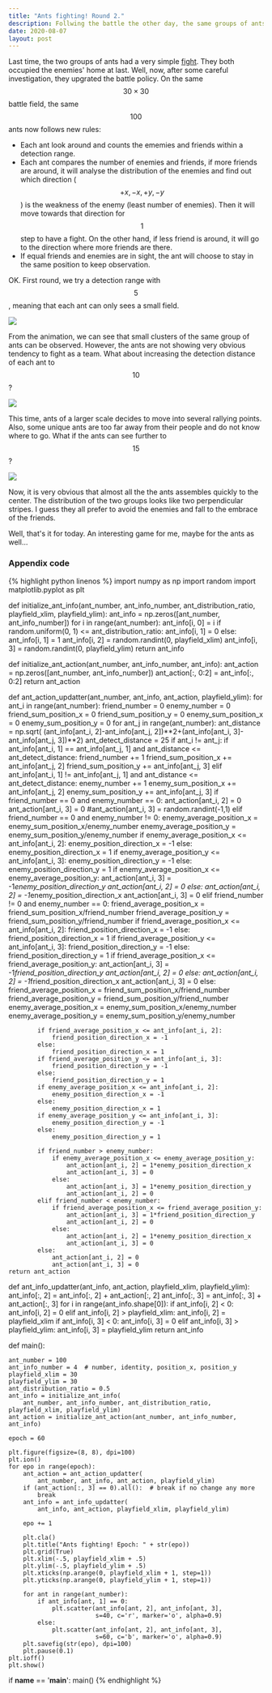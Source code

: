 ```yaml
---
title: "Ants fighting! Round 2."
description: Follwing the battle the other day, the same groups of ants decide to change the battle strategy this time.
date: 2020-08-07
layout: post
---
```

Last time, the two groups of ants had a very simple [fight](https://qinglei.tech/posts/ants_fighting/). They both occupied the enemies' home at last. Well, now, after some careful investigation, they upgrated the battle policy. On the same $$30 \times 30$$ battle field, the same $$100$$ ants now follows new rules:
- Each ant look around and counts the ememies and friends within a detection range.
- Each ant compares the number of enemies and friends, if more friends are around, it will analyse the distribution of the enemies and find out which direction ($$+x,-x,+y,-y$$) is the weakness of the enemy (least number of enemies). Then it will move towards that direction for $$1$$ step to have a fight. On the other hand, if less friend is around, it will go to the direction where more friends are there.
- If equal friends and enemies are in sight, the ant will choose to stay in the same position to keep observation.

OK. First round, we try a detection range with $$5$$, meaning that each ant can only sees a small field.

<div class="row mt-3">
    <div class="col-sm mt-3 mt-md-0">
        <img class="img-fluid rounded z-depth-1" src="/assets/img/2020-08-07-Ants_fighting_2/detection distance 5.gif">
    </div>
</div>

From the animation, we can see that small clusters of the same group of ants can be observed. However, the ants are not showing very obvious tendency to fight as a team. What about increasing the detection distance of each ant to $$10$$? 

<div class="row mt-3">
    <div class="col-sm mt-3 mt-md-0">
        <img class="img-fluid rounded z-depth-1" src="/assets/img/2020-08-07-Ants_fighting_2/detection distance 10.gif">
    </div>
</div>

This time, ants of a larger scale decides to move into several rallying points. Also, some unique ants are too far away from their people and do not know where to go. What if the ants can see further to $$15$$?

<div class="row mt-3">
    <div class="col-sm mt-3 mt-md-0">
        <img class="img-fluid rounded z-depth-1" src="/assets/img/2020-08-07-Ants_fighting_2/detection distance 15.gif">
    </div>
</div>

Now, it is very obvious that almost all the the ants assembles quickly to the center. The distribution of the two groups looks like two perpendicular stripes. I guess they all prefer to avoid the enemies and fall to the embrace of the friends.

Well, that's it for today. An interesting game for me, maybe for the ants as well...

### Appendix code

{% highlight python linenos %}
import numpy as np
import random
import matplotlib.pyplot as plt


def initialize_ant_info(ant_number, ant_info_number, ant_distribution_ratio, playfield_xlim, playfield_ylim):
    ant_info = np.zeros([ant_number, ant_info_number])
    for i in range(ant_number):
        ant_info[i, 0] = i
        if random.uniform(0, 1) <= ant_distribution_ratio:
            ant_info[i, 1] = 0
        else:
            ant_info[i, 1] = 1
        ant_info[i, 2] = random.randint(0, playfield_xlim)
        ant_info[i, 3] = random.randint(0, playfield_ylim)
    return ant_info


def initialize_ant_action(ant_number, ant_info_number, ant_info):
    ant_action = np.zeros([ant_number, ant_info_number])
    ant_action[:, 0:2] = ant_info[:, 0:2]
    return ant_action


def ant_action_updatter(ant_number, ant_info, ant_action, playfield_ylim):
    for ant_i in range(ant_number):
        friend_number = 0
        enemy_number = 0
        friend_sum_position_x = 0
        friend_sum_position_y = 0
        enemy_sum_position_x = 0
        enemy_sum_position_y = 0
        for ant_j in range(ant_number):
            ant_distance = np.sqrt(
                (ant_info[ant_i, 2]-ant_info[ant_j, 2])**2+(ant_info[ant_i, 3]-ant_info[ant_j, 3])**2)
            ant_detect_distance = 25
            if ant_i != ant_j:
                if ant_info[ant_i, 1] == ant_info[ant_j, 1] and ant_distance <= ant_detect_distance:
                    friend_number += 1
                    friend_sum_position_x += ant_info[ant_j, 2]
                    friend_sum_position_y += ant_info[ant_j, 3]
                elif ant_info[ant_i, 1] != ant_info[ant_j, 1] and ant_distance <= ant_detect_distance:
                    enemy_number += 1
                    enemy_sum_position_x += ant_info[ant_j, 2]
                    enemy_sum_position_y += ant_info[ant_j, 3]
        if friend_number == 0 and enemy_number == 0:
            ant_action[ant_i, 2] = 0
            ant_action[ant_i, 3] = 0
            #ant_action[ant_i, 3] = random.randint(-1,1)
        elif friend_number == 0 and enemy_number != 0:
            enemy_average_position_x = enemy_sum_position_x/enemy_number
            enemy_average_position_y = enemy_sum_position_y/enemy_number
            if enemy_average_position_x <= ant_info[ant_i, 2]:
                enemy_position_direction_x = -1
            else:
                enemy_position_direction_x = 1
            if enemy_average_position_y <= ant_info[ant_i, 3]:
                enemy_position_direction_y = -1
            else:
                enemy_position_direction_y = 1
            if enemy_average_position_x <= enemy_average_position_y:
                ant_action[ant_i, 3] = -1*enemy_position_direction_y
                ant_action[ant_i, 2] = 0
            else:
                ant_action[ant_i, 2] = -1*enemy_position_direction_x
                ant_action[ant_i, 3] = 0
        elif friend_number != 0 and enemy_number == 0:
            friend_average_position_x = friend_sum_position_x/friend_number
            friend_average_position_y = friend_sum_position_y/friend_number
            if friend_average_position_x <= ant_info[ant_i, 2]:
                friend_position_direction_x = -1
            else:
                friend_position_direction_x = 1
            if friend_average_position_y <= ant_info[ant_i, 3]:
                friend_position_direction_y = -1
            else:
                friend_position_direction_y = 1
            if friend_average_position_x <= friend_average_position_y:
                ant_action[ant_i, 3] = -1*friend_position_direction_y
                ant_action[ant_i, 2] = 0
            else:
                ant_action[ant_i, 2] = -1*friend_position_direction_x
                ant_action[ant_i, 3] = 0
        else:
            friend_average_position_x = friend_sum_position_x/friend_number
            friend_average_position_y = friend_sum_position_y/friend_number
            enemy_average_position_x = enemy_sum_position_x/enemy_number
            enemy_average_position_y = enemy_sum_position_y/enemy_number

            if friend_average_position_x <= ant_info[ant_i, 2]:
                friend_position_direction_x = -1
            else:
                friend_position_direction_x = 1
            if friend_average_position_y <= ant_info[ant_i, 3]:
                friend_position_direction_y = -1
            else:
                friend_position_direction_y = 1
            if enemy_average_position_x <= ant_info[ant_i, 2]:
                enemy_position_direction_x = -1
            else:
                enemy_position_direction_x = 1
            if enemy_average_position_y <= ant_info[ant_i, 3]:
                enemy_position_direction_y = -1
            else:
                enemy_position_direction_y = 1

            if friend_number > enemy_number:
                if enemy_average_position_x <= enemy_average_position_y:
                    ant_action[ant_i, 2] = 1*enemy_position_direction_x
                    ant_action[ant_i, 3] = 0
                else:
                    ant_action[ant_i, 3] = 1*enemy_position_direction_y
                    ant_action[ant_i, 2] = 0
            elif friend_number < enemy_number:
                if friend_average_position_x <= friend_average_position_y:
                    ant_action[ant_i, 3] = 1*friend_position_direction_y
                    ant_action[ant_i, 2] = 0
                else:
                    ant_action[ant_i, 2] = 1*enemy_position_direction_x
                    ant_action[ant_i, 3] = 0
            else:
                ant_action[ant_i, 2] = 0
                ant_action[ant_i, 3] = 0
    return ant_action


def ant_info_updatter(ant_info, ant_action, playfield_xlim, playfield_ylim):
    ant_info[:, 2] = ant_info[:, 2] + ant_action[:, 2]
    ant_info[:, 3] = ant_info[:, 3] + ant_action[:, 3]
    for i in range(ant_info.shape[0]):
        if ant_info[i, 2] < 0:
            ant_info[i, 2] = 0
        elif ant_info[i, 2] > playfield_xlim:
            ant_info[i, 2] = playfield_xlim
        if ant_info[i, 3] < 0:
            ant_info[i, 3] = 0
        elif ant_info[i, 3] > playfield_ylim:
            ant_info[i, 3] = playfield_ylim
    return ant_info


def main():

    ant_number = 100
    ant_info_number = 4  # number, identity, position_x, position_y
    playfield_xlim = 30
    playfield_ylim = 30
    ant_distribution_ratio = 0.5
    ant_info = initialize_ant_info(
        ant_number, ant_info_number, ant_distribution_ratio, playfield_xlim, playfield_ylim)
    ant_action = initialize_ant_action(ant_number, ant_info_number, ant_info)

    epoch = 60

    plt.figure(figsize=(8, 8), dpi=100)
    plt.ion()
    for epo in range(epoch):
        ant_action = ant_action_updatter(
            ant_number, ant_info, ant_action, playfield_ylim)
        if (ant_action[:, 3] == 0).all():  # break if no change any more
            break
        ant_info = ant_info_updatter(
            ant_info, ant_action, playfield_xlim, playfield_ylim)

        epo += 1

        plt.cla()
        plt.title("Ants fighting! Epoch: " + str(epo))
        plt.grid(True)
        plt.xlim(-.5, playfield_xlim + .5)
        plt.ylim(-.5, playfield_ylim + .5)
        plt.xticks(np.arange(0, playfield_xlim + 1, step=1))
        plt.yticks(np.arange(0, playfield_ylim + 1, step=1))

        for ant in range(ant_number):
            if ant_info[ant, 1] == 0:
                plt.scatter(ant_info[ant, 2], ant_info[ant, 3],
                            s=40, c='r', marker='o', alpha=0.9)
            else:
                plt.scatter(ant_info[ant, 2], ant_info[ant, 3],
                            s=60, c='b', marker='o', alpha=0.9)
        plt.savefig(str(epo), dpi=100)
        plt.pause(0.1)
    plt.ioff()
    plt.show()


if __name__ == '__main__':
    main()
{% endhighlight %}
